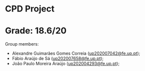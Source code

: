 # CPD Project
# Grade: 18.6/20

Group members:

- Alexandre Guimarães Gomes Correia (up202007042@fe.up.pt);
- Fábio Araújo de Sá (up202007658@fe.up.pt);
- João Paulo Moreira Araújo (up202004293@fe.up.pt);